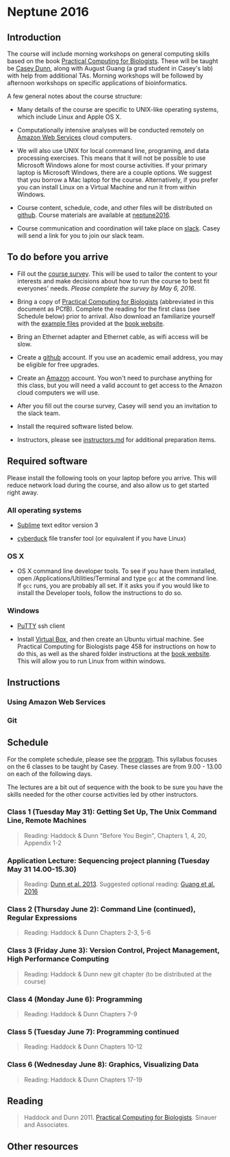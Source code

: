 # Neptune 2016

## Introduction

The course will include morning workshops on general computing skills based on the book [Practical Computing for Biologists](http://www.sinauer.com/practical-computing-for-biologists.html). These will be taught be [Casey Dunn](http://dunnlab.org), along with August Guang (a grad student in Casey's lab) with help from additional TAs. Morning workshops will be followed by afternoon workshops on specific applications of bioinformatics.

A few general notes about the course structure:

- Many details of the course are specific to UNIX-like operating systems, which include Linux and Apple OS X.

- Computationally intensive analyses will be conducted remotely on [Amazon Web Services](https://aws.amazon.com) cloud computers.

- We will also use UNIX for local command line, programing, and data processing exercises. This means that it will not be possible to use Microsoft Windows alone for most course activities. If your primary laptop is Microsoft Windows, there are a couple options. We suggest that you borrow a Mac laptop for the course. Alternatively, if you prefer you can install Linux on a Virtual Machine and run it from within Windows.

- Course content, schedule, code, and other files will be distributed on [github](https://github.com). Course materials are available at [neptune2016](https://github.com/neptune2016).

- Course communication and coordination will take place on [slack](https://slack.com). Casey will send a link for you to join our slack team.


## To do before you arrive

- Fill out the [course survey](http://goo.gl/forms/nfuwpCX74x). This will be used to tailor the content to your interests and make decisions about how to run the course to best fit everyones' needs. *Please complete the survey by May 6, 2016*.

- Bring a copy of [Practical Computing for Biologists](http://www.sinauer.com/practical-computing-for-biologists.html) (abbreviated in this document as PCfB). Complete the reading for the first class (see Schedule below) prior to arrival. Also download an familiarize yourself with the [example files](http://practicalcomputing.org) provided at the [book website](http://practicalcomputing.org).

- Bring an Ethernet adapter and Ethernet cable, as wifi access will be slow.

- Create a [github](https://github.com) account. If you use an academic email address, you may be eligible for free upgrades.

- Create an [Amazon](http://www.amazon.com) account. You won't need to purchase anything for this class, but you will need a valid account to get access to the Amazon cloud computers we will use.

- After you fill out the course survey, Casey will send you an invitation to the slack team.

- Install the required software listed below. 

- Instructors, please see [instructors.md](https://github.com/neptune2016/syllabus/blob/master/instructors.md) for additional preparation items.


## Required software

Please install the following tools on your laptop before you arrive. This will reduce network load during the course, and also allow us to get started right away.

### All operating systems

- [Sublime](https://www.sublimetext.com/3) text editor version 3

- [cyberduck](https://cyberduck.io/?l=en) file transfer tool (or equivalent if you have Linux)

### OS X

- OS X command line developer tools. To see if you have them installed, open /Applications/Utilities/Terminal and type `gcc` at the command line. If `gcc` runs, you are probably all set. If it asks you if you would like to install the Developer tools, follow the instructions to do so.

### Windows

- [PuTTY](http://www.putty.org) ssh client

- Install [Virtual Box](https://www.virtualbox.org/wiki/Downloads), and then create an Ubuntu virtual machine. See Practical Computing for Biologists page 458 for instructions on how to do this, as well as the shared folder instructions at the [book website](http://practicalcomputing.org/ubuntu). This will allow you to run Linux from within windows.

## Instructions

### Using Amazon Web Services

### Git

## Schedule

For the complete schedule, please see the [program](.program.pdf?raw=true). This syllabus focuses on the 6 classes to be taught by Casey. These classes are from 9.00 - 13.00 on each of the following days.

The lectures are a bit out of sequence with the book to be sure you have the skills needed for the other course activities led by other instructors.

### Class 1 (Tuesday May 31): Getting Set Up, The Unix Command Line, Remote Machines
> Reading: Haddock & Dunn "Before You Begin", Chapters 1, 4, 20, Appendix 1-2 

### Application Lecture: Sequencing project planning (Tuesday May 31 14.00-15.30)
> Reading: [Dunn et al. 2013](http://dx.doi.org/10.1093/icb/ict068). Suggested optional reading: [Guang et al. 2016](http://dx.doi.org/10.1016/j.tree.2015.12.007)

### Class 2 (Thursday June 2): Command Line (continued), Regular Expressions
> Reading: Haddock & Dunn Chapters 2-3, 5-6

### Class 3 (Friday June 3): Version Control, Project Management, High Performance Computing
> Reading: Haddock & Dunn new git chapter (to be distributed at the course)

### Class 4 (Monday June 6): Programming
> Reading: Haddock & Dunn Chapters 7-9

### Class 5 (Tuesday June 7): Programming continued
> Reading: Haddock & Dunn Chapters 10-12

### Class 6 (Wednesday June 8): Graphics, Visualizing Data
> Reading: Haddock & Dunn Chapters 17-19

## Reading

> Haddock and Dunn 2011. [Practical Computing for Biologists](http://www.sinauer.com/practical-computing-for-biologists.html). Sinauer and Associates.

## Other resources
